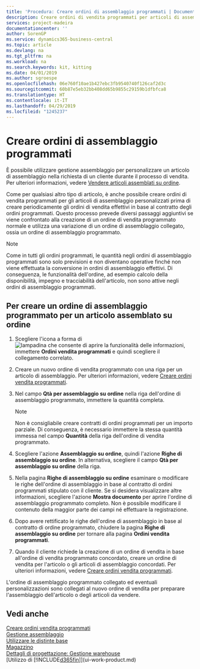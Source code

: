 ```yaml
---
title: 'Procedura: Creare ordini di assemblaggio programmati | Documenti Microsoft'
description: Creare ordini di vendita programmati per articoli di assemblaggio personalizzati prima di creare periodicamente gli ordini di vendita effettivi in base al contratto degli ordini programmati.
services: project-madeira
documentationcenter: ''
author: SorenGP
ms.service: dynamics365-business-central
ms.topic: article
ms.devlang: na
ms.tgt_pltfrm: na
ms.workload: na
ms.search.keywords: kit, kitting
ms.date: 04/01/2019
ms.author: sgroespe
ms.openlocfilehash: 06e760f10ae1b427ebc3fb9540740f126caf2d3c
ms.sourcegitcommit: 60b87e5eb32bb408dd65b9855c29159b1dfbfca8
ms.translationtype: HT
ms.contentlocale: it-IT
ms.lasthandoff: 04/29/2019
ms.locfileid: "1245237"
---
```

# <a name="create-blanket-assembly-orders"></a>Creare ordini di assemblaggio programmati
È possibile utilizzare gestione assemblaggio per personalizzare un articolo di assemblaggio nella richiesta di un cliente durante il processo di vendita. Per ulteriori informazioni, vedere [Vendere articoli assemblati su ordine](assembly-how-to-sell-items-assembled-to-order.md).  

 Come per qualsiasi altro tipo di articolo, è anche possibile creare ordini di vendita programmati per gli articoli di assemblaggio personalizzati prima di creare periodicamente gli ordini di vendita effettivi in base al contratto degli ordini programmati. Questo processo prevede diversi passaggi aggiuntivi se viene confrontato alla creazione di un ordine di vendita programmato normale e utilizza una variazione di un ordine di assemblaggio collegato, ossia un ordine di assemblaggio programmato.

> [!NOTE]  
>  Come in tutti gli ordini programmati, le quantità negli ordini di assemblaggio programmati sono solo previsioni e non diventano operative finché non viene effettuata la conversione in ordini di assemblaggio effettivi. Di conseguenza, le funzionalità dell'ordine, ad esempio calcolo della disponibilità, impegno e tracciabilità dell'articolo, non sono attive negli ordini di assemblaggio programmati.  

## <a name="to-create-a-blanket-assembly-order-for-an-assemble-to-order-item"></a>Per creare un ordine di assemblaggio programmato per un articolo assemblato su ordine  
1. Scegliere l'icona a forma di ![lampadina che consente di aprire la funzionalità delle informazioni](media/ui-search/search_small.png "Informazioni sull'operazione che si desidera eseguire"), immettere **Ordini vendita programmati** e quindi scegliere il collegamento correlato.  
2. Creare un nuovo ordine di vendita programmato con una riga per un articolo di assemblaggio. Per ulteriori informazioni, vedere [Creare ordini vendita programmati](sales-how-to-create-blanket-sales-orders.md).  
3. Nel campo **Qtà per assemblaggio su ordine** nella riga dell'ordine di assemblaggio programmato, immettere la quantità completa.

    > [!NOTE]  
    >  Non è consigliabile creare contratti di ordini programmati per un importo parziale. Di conseguenza, è necessario immettere la stessa quantità immessa nel campo **Quantità** della riga dell'ordine di vendita programmato.  

4. Scegliere l'azione **Assemblaggio su ordine**, quindi l'azione **Righe di assemblaggio su ordine**. In alternativa, scegliere il campo **Qtà per assemblaggio su ordine** della riga.  
5. Nella pagina **Righe di assemblaggio su ordine** esaminare o modificare le righe dell'ordine di assemblaggio in base al contratto di ordini programmati stipulato con il cliente. Se si desidera visualizzare altre informazioni, scegliere l'azione **Mostra documento** per aprire l'ordine di assemblaggio programmato completo. Non è possibile modificare il contenuto della maggior parte dei campi né effettuare la registrazione.  
6. Dopo avere rettificato le righe dell'ordine di assemblaggio in base al contratto di ordine programmato, chiudere la pagina **Righe di assemblaggio su ordine** per tornare alla pagina **Ordini vendita programmati**.  
7. Quando il cliente richiede la creazione di un ordine di vendita in base all'ordine di vendita programmato concordato, creare un ordine di vendita per l'articolo o gli articoli di assemblaggio concordati. Per ulteriori informazioni, vedere [Creare ordini vendita programmati](sales-how-to-create-blanket-sales-orders.md).

L'ordine di assemblaggio programmato collegato ed eventuali personalizzazioni sono collegati al nuovo ordine di vendita per preparare l'assemblaggio dell'articolo o degli articoli da vendere.  

## <a name="see-also"></a>Vedi anche
[Creare ordini vendita programmati](sales-how-to-create-blanket-sales-orders.md)  
[Gestione assemblaggio](assembly-assemble-items.md)  
[Utilizzare le distinte base](inventory-how-work-BOMs.md)  
[Magazzino](inventory-manage-inventory.md)  
[Dettagli di progettazione: Gestione warehouse](design-details-warehouse-management.md)  
[Utilizzo di [!INCLUDE[d365fin](includes/d365fin_md.md)]](ui-work-product.md)
